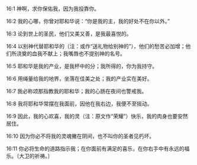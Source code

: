 <a id="1"></a>16:1  神啊，求你保佑我，因为我投靠你。  

<a id="2"></a>16:2  我的心哪，你曾对耶和华说：“你是我的主，我的好处不在你以外。”  

<a id="3"></a>16:3  论到世上的圣民，他们又美又善，是我最喜悦的。  

<a id="4"></a>16:4  以别神代替耶和华的（注：或作“送礼物给别神的”），他们的愁苦必加增；他们所浇奠的血我不献上；我嘴唇也不提别神的名号。  

<a id="5"></a>16:5  耶和华是我的产业，是我杯中的分；我所得的，你为我持守。  

<a id="6"></a>16:6  用绳量给我的地界，坐落在佳美之处；我的产业实在美好。  

<a id="7"></a>16:7  我必称颂那指教我的耶和华；我的心肠在夜间也警戒我。  

<a id="8"></a>16:8  我将耶和华常摆在我面前，因他在我右边，我便不至摇动。  

<a id="9"></a>16:9  因此，我的心欢喜，我的灵（注：原文作“荣耀”）快乐，我的肉身也要安然居住。  

<a id="10"></a>16:10  因为你必不将我的灵魂撇在阴间，也不叫你的圣者见朽坏。  

<a id="11"></a>16:11  你必将生命的道路指示我；在你面前有满足的喜乐，在你右手中有永远的福乐。〔大卫的祈祷。〕  
